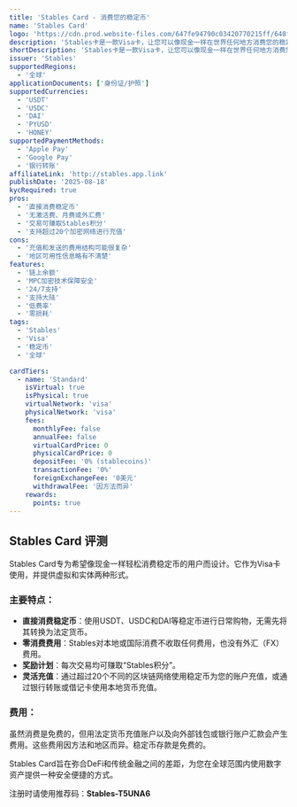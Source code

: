 ```yaml
---
title: 'Stables Card - 消费您的稳定币'
name: 'Stables Card'
logo: 'https://cdn.prod.website-files.com/647fe94790c03420770215ff/648ffd5cf8719a50eb3647ba_webclip.png'
description: 'Stables卡是一款Visa卡，让您可以像现金一样在世界任何地方消费您的稳定币。'
shortDescription: 'Stables卡是一款Visa卡，让您可以像现金一样在世界任何地方消费您的稳定币。'
issuer: 'Stables'
supportedRegions:
  - '全球'
applicationDocuments: ['身份证/护照']
supportedCurrencies:
  - 'USDT'
  - 'USDC'
  - 'DAI'
  - 'PYUSD'
  - 'HONEY'
supportedPaymentMethods:
  - 'Apple Pay'
  - 'Google Pay'
  - '银行转账'
affiliateLink: 'http://stables.app.link'
publishDate: '2025-08-18'
kycRequired: true
pros:
  - '直接消费稳定币'
  - '无激活费、月费或外汇费'
  - '交易可赚取Stables积分'
  - '支持超过20个加密网络进行充值'
cons:
  - '充值和发送的费用结构可能很复杂'
  - '地区可用性信息略有不清楚'
features:
  - '链上余额'
  - 'MPC加密技术保障安全'
  - '24/7支持'
  - '支持大陆'
  - '低费率'
  - '零损耗'
tags:
  - 'Stables'
  - 'Visa'
  - '稳定币'
  - '全球'

cardTiers:
  - name: 'Standard'
    isVirtual: true
    isPhysical: true
    virtualNetwork: 'visa'
    physicalNetwork: 'visa'
    fees:
      monthlyFee: false
      annualFee: false
      virtualCardPrice: 0
      physicalCardPrice: 0
      depositFee: '0% (stablecoins)'
      transactionFee: '0%'
      foreignExchangeFee: '0美元'
      withdrawalFee: '因方法而异'
    rewards:
      points: true
---
```


## Stables Card 评测

Stables Card专为希望像现金一样轻松消费稳定币的用户而设计。它作为Visa卡使用，并提供虚拟和实体两种形式。

### 主要特点：

- **直接消费稳定币**：使用USDT、USDC和DAI等稳定币进行日常购物，无需先将其转换为法定货币。
- **零消费费用**：Stables对本地或国际消费不收取任何费用，也没有外汇（FX）费用。
- **奖励计划**：每次交易均可赚取“Stables积分”。
- **灵活充值**：通过超过20个不同的区块链网络使用稳定币为您的账户充值，或通过银行转账或借记卡使用本地货币充值。

### 费用：

虽然消费是免费的，但用法定货币充值账户以及向外部钱包或银行账户汇款会产生费用。这些费用因方法和地区而异。稳定币存款是免费的。

Stables Card旨在弥合DeFi和传统金融之间的差距，为您在全球范围内使用数字资产提供一种安全便捷的方式。

注册时请使用推荐码：**Stables-T5UNA6**